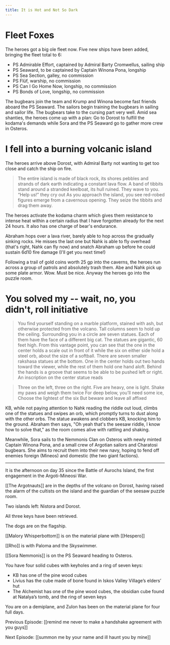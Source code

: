 ```yaml
---
title: It is Hot and Not So Dark
---
```


# Fleet Foxes 

The heroes got a big ole fleet now. Five new ships have been added, bringing the fleet total to 6: 

- PS Admirable Effort, captained by Admiral Barty Cromwellus, sailing ship
- PS Seaward, to be captained by Captain Winona Pona, longship
- PS Sea Section, galley, no commission 
- PS Flüf, warship, no commission 
- PS Can I Go Home Now, longship, no commission 
- PS Bonds of Love, longship, no commission 

The bugbears join the team and Krump and Winona become fast friends aboard the PS Seaward. The sailors begin training the bugbears in sailing and sailor life. The bugbears take to the cursing part very well. Amid sea shanties, the heroes come up with a plan: Go to Dorost to fulfill the kodama's demands while Sora and the PS Seaward go to gather more crew in Osteros. 

# I fell into a burning volcanic island

The heroes arrive above Dorost, with Admiral Barty not wanting to get too close and catch the ship on fire. 

> The entire island is made of black rock, its shores pebbles and strands of dark earth indicating a constant lava flow. A band of tibbits stand around a stranded keelboat, its hull ruined. They wave to you. 
> “Help us!” they cry out
> As you approach the island, you see red-robed figures emerge from a cavernous opening. They seize the tibbits and drag them away.

The heroes activate the kodama charm which gives them resistance to intense heat within a certain radius that I have forgotten already for the next 24 hours. It also has one charge of bear's endurance. 

Abraham hops over a lava river, barely able to hop across the gradually sinking rocks. He misses the last one but Nahk is able to fly overhead (that's right, Nahk can fly now) and snatch Abraham up before he could sustain 6d10 fire damage (I'll get you next time!)

Following a trail of gold coins worth 25 gp into the caverns, the heroes run across a group of patrols and absolutely trash them. Abe and Nahk pick up some plate armor. Wow. Must be nice. Anyway the heroes go into the puzzle room. 

# You solved my -- wait, no, you didn't, roll initiative 

> You find yourself standing on a marble platform, stained with ash, but otherwise protected from the volcano. Tall columns seem to hold up the ceiling. Surrounding you in a circle are seven statues. Each of them have the face of a different big cat. The statues are gigantic, 60 feet high. From this vantage point, you can see that the one in the center holds a scale out in front of it while the six on either side hold a steel orb, about the size of a softball. 
> There are seven smaller rakshasa statues at the bottom. One in the center holds out two hands toward the viewer, while the rest of them hold one hand aloft. Behind the hands is a groove that seems to be able to be pushed left or right. An inscription on the center statue reads

> Three on the left, three on the right. 
> Five are heavy, one is light. 
> Shake my paws and weigh them twice
> For deep below, you’ll need some ice,
> Choose the lightest of the six
> But beware and leave all affixed

KB, while not paying attention to Nahk reading the riddle out loud, climbs one of the statues and swipes an orb, which promptly turns to dust along with the other orbs. The statue awakens and clobbers KB, knocking him to the ground. Abraham then says, "Oh yeah that's the seesaw riddle, I know how to solve that," as the room comes alive with rattling and shaking. 

Meanwhile, Sora sails to the Nemmonis Clan on Osteros with newly minted Captain Winona Pona, and a small crew of Argotian sailors and Charatosi bugbears. She aims to recruit them into their new navy, hoping to fend off enemies foreign (Mineos) and domestic (the two giant factions).

----

It is the afternoon on day 35 since the Battle of Aurochs Island, the first engagement in the Argoti-Mineosi War.

[[The Argotnauts]] are in the depths of the volcano on Dorost, having raised the alarm of the cultists on the island and the guardian of the seesaw puzzle room.

Two islands left: Nistora and Dorost.

All three keys have been retrieved.

The dogs are on the flagship.

[[Malory Whisperbottom]] is on the material plane with [[Hespero]]

[[Rho]] is with Paloma and the Skyswimmer.

[[Sora Nemmonis]] is on the PS Seaward heading to Osteros.

You have four solid cubes with keyholes and a ring of seven keys:

-   KB has one of the pine wood cubes
-   Livius has the cube made of bone found in Iskos Valley Village’s elders’ hut
-   The Alchemist has one of the pine wood cubes, the obsidian cube found at Natalya’s tomb, and the ring of seven keys

You are on a demiplane, and Zulon has been on the material plane for four full days.

Previous Episode: [[remind me never to make a handshake agreement with you guys]]

Next Episode: [[summon me by your name and ill haunt you by mine]]

